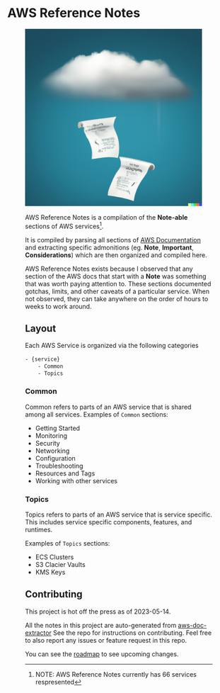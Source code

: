 # AWS Reference Notes

<figure><img src="assets/images/cloud-ref-notes.png" alt="Cloud Reference Notes", height="400px" </figure>

AWS Reference Notes is a compilation of the **Note-able** sections of AWS services[^1].

It is compiled by parsing all sections of [AWS Documentation](https://docs.aws.amazon.com/) and extracting specific admonitions (eg. **Note**, **Important**, **Considerations**) which are then organized and compiled here. 

AWS Reference Notes exists because I observed that any section of the AWS docs that start with a **Note** was something that was worth paying attention to. These sections documented gotchas, limits, and other caveats of a particular service. When not observed, they can take anywhere on the order of hours to weeks to work around. 

## Layout

Each AWS Service is organized via the following categories

```
- {service}
    - Common
    - Topics
```

### Common

Common refers to parts of an AWS service that is shared among all services. 
Examples of `Common` sections:

- Getting Started
- Monitoring
- Security
- Networking
- Configuration
- Troubleshooting
- Resources and Tags
- Working with other services

### Topics
Topics refers to parts of an AWS service that is service specific. This includes service specific components, features, and runtimes. 

Examples of `Topics` sections:
- ECS Clusters
- S3 Clacier Vaults
- KMS Keys

## Contributing

This project is hot off the press as of 2023-05-14. 

All the notes in this project are auto-generated from [aws-doc-extractor](https://github.com/kevinslin/aws-doc-extractor)
See the repo for instructions on contributing. Feel free to also report any issues or feature request in this repo.  

You can see the [roadmap](https://github.com/users/kevinslin/projects/3/views/1) to see upcoming changes. 

[^1]: NOTE: AWS Reference Notes currently has 66 services respresented